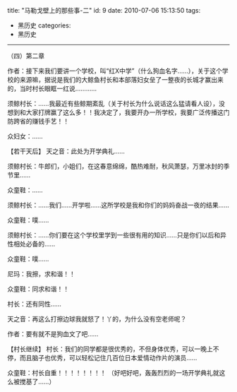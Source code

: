 title: "马勒戈壁上的那些事-二"
id: 9
date: 2010-07-06 15:13:50
tags: 
- 黑历史
categories: 
- 黑历史
---

<div>（四）第二章</div>
<div>

作者：接下来我们要讲一个学校，叫“红X中学”（什么狗血名字……），关于这个学校的来源嘛，据说是我们的大鲸鱼村长和本部落妇女垒了一整夜的长城才赢出来的，当时村长眼眶一红说…………<!--more-->

须鲸村长：……我最近有些鲸期紊乱（关于村长为什么说话这么猛请看人设），没想到和大家打牌赢了这么多！！我决定了，我要开办一所学校，我要广泛传播这门防跨省的赚钱手艺！！

众妇女：……

【若干天后】 天之音：此处为开学典礼……

须鲸村长：牛郎们，小姐们，在这春意绵绵，酷热难耐，秋风萧瑟，万里冰封的季节里……

众童鞋：……

须鲸村长：……我们……开学啦……这所学校是我和你们的妈妈奋战一夜的结果……

众童鞋：噗……

须鲸村长：……你们要在这个学校里学到一些很有用的知识……只是你们以后和异性相处必备的……

众童鞋：噗……

尼玛：我擦，求和谐！！

众童鞋：同求和谐！！

村长：还有同性……

天之音：再这么打擦边球我就怒了！丫的，为什么没有空老师呢？

作者：要有就不是狗血文了吧……

【村长继续】 村长：我们的同学都是很优秀的，不但身体优秀，可以一晚上不停，而且脑子也优秀，可以轻松记住几百位日本爱情动作片的演员……

众童鞋：村长自重！！！！！！！！ （好吧好吧，轰轰烈烈的一场开学典礼就这么被搅基了……）

</div>